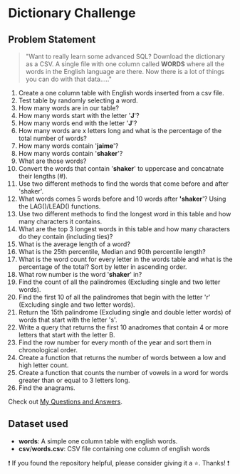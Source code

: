 # Dictionary Challenge


## Problem Statement

>"Want to really learn some advanced SQL?  Download the dictionary as a CSV. A single file with one column called **WORDS** where all the words in the English language are there.  Now there is a lot of things you can do with that data....."

1. Create a one column table with English words inserted from a csv file.
2. Test table by randomly selecting a word.
3. How many words are in our table?
4. How many words start with the letter '**J**'?
5. How many words end with the letter '**J**'?
6. How many words are x letters long and what is the percentage of the total number of words?
7. How many words contain '**jaime**'?
8. How many words contain '**shaker**'?
9. What are those words?
10. Convert the words that contain '**shaker**' to uppercase and concatnate their lengths (#).
11. Use two different methods to find the words that come before and after 'shaker'.
12. What words comes 5 words before and 10 words after **'shaker**'? Using the LAG()/LEAD() functions.
13. Use two different methods to find the longest word in this table and how many characters it contains.
14. What are the top 3 longest words in this table and how many characters do they contain (including ties)?
15. What is the average length of a word?
16. What is the 25th percentile, Median and 90th percentile length?
17. What is the word count for every letter in the words table and what is the percentage of the total? Sort by letter in ascending order.
18. What row number is the word '**shaker**' in?
19. Find the count of all the palindromes (Excluding single and two letter words).
20. Find the first 10 of all the palindromes that begin with the letter 'r' (Excluding single and two letter words).
21. Return the 15th palindrome (Excluding single and double letter words) of words that start with the letter 's'.
22. Write a query that returns the first 10 anadromes that contain 4 or more letters that start with the letter B.
23. Find the row number for every month of the year and sort them in chronological order.
24. Create a function that returns the number of words between a low and high letter count.
25. Create a function that counts the number of vowels in a word for words greater than or equal to 3 letters long.
26. Find the anagrams.

Check out [My Questions and Answers](https://github.com/iweld/one_column_sql/blob/main/questions_and_answers.md "My Questions and Answers").

## Dataset used
- <strong>words</strong>: A simple one column table with english words.
- <strong>csv</strong>/<strong>words.csv</strong>: CSV file containing one column of english words

:exclamation: If you found the repository helpful, please consider giving it a :star:. Thanks! :exclamation:
